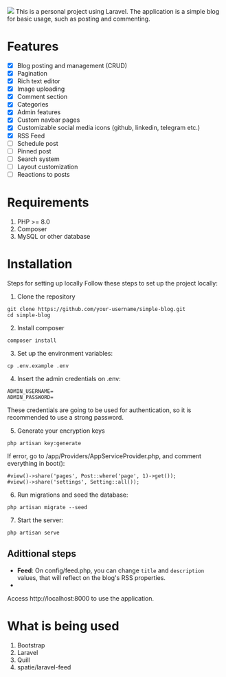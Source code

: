 <img src="https://i.imgur.com/Ji4Xtmw.png"></img>
This is a personal project using Laravel. The application is a simple blog for basic usage, such as posting and commenting.
# Features
- [x] Blog posting and management (CRUD)
- [x] Pagination
- [x] Rich text editor
- [x] Image uploading
- [x] Comment section
- [x] Categories
- [x] Admin features
- [x] Custom navbar pages
- [x] Customizable social media icons (github, linkedin, telegram etc.)
- [x] RSS Feed
- [ ] Schedule post
- [ ] Pinned post
- [ ] Search system
- [ ] Layout customization
- [ ] Reactions to posts
# Requirements
1. PHP >= 8.0
2. Composer
3. MySQL or other database
# Installation
Steps for setting up locally
Follow these steps to set up the project locally:

1. Clone the repository
```
git clone https://github.com/your-username/simple-blog.git
cd simple-blog
```
2. Install composer
```
composer install
```
3. Set up the environment variables:
```
cp .env.example .env
```
4. Insert the admin credentials on .env:
```
ADMIN_USERNAME=
ADMIN_PASSWORD=
```
These credentials are going to be used for authentication, so it is recommended to use a strong password.

5. Generate your encryption keys
```
php artisan key:generate
```
If error, go to /app/Providers/AppServiceProvider.php, and comment everything in boot():
```
#view()->share('pages', Post::where('page', 1)->get());
#view()->share('settings', Setting::all());
```
6. Run migrations and seed the database:
```
php artisan migrate --seed
```
7. Start the server:
```
php artisan serve
```
## Adittional steps
- **Feed**: On config/feed.php, you can change `title` and `description` values, that will reflect on the blog's RSS properties.
- 

Access http://localhost:8000 to use the application.
# What is being used
1. Bootstrap
2. Laravel
3. Quill
4. spatie/laravel-feed
